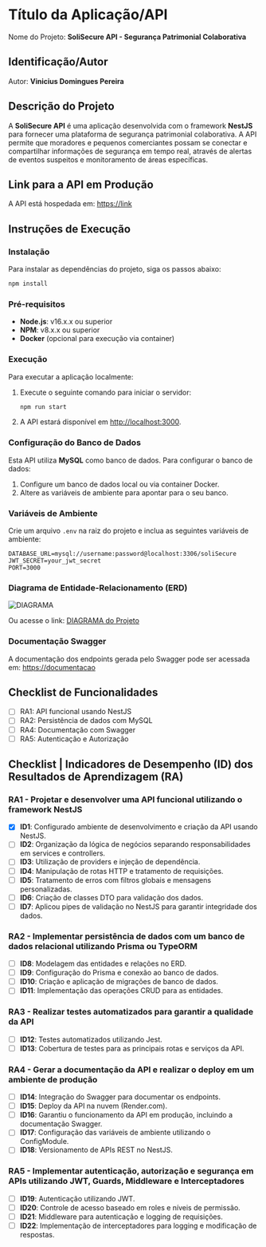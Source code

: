 # Título da Aplicação/API

Nome do Projeto: **SoliSecure API - Segurança Patrimonial Colaborativa**

## Identificação/Autor

Autor: **Vinicius Domingues Pereira**

## Descrição do Projeto

A **SoliSecure API** é uma aplicação desenvolvida com o framework **NestJS** para fornecer uma plataforma de segurança patrimonial colaborativa. A API permite que moradores e pequenos comerciantes possam se conectar e compartilhar informações de segurança em tempo real, através de alertas de eventos suspeitos e monitoramento de áreas específicas. 

## Link para a API em Produção

A API está hospedada em: [https://link](https://link)

## Instruções de Execução

### Instalação

Para instalar as dependências do projeto, siga os passos abaixo:

```bash
npm install
```

### Pré-requisitos

- **Node.js**: v16.x.x ou superior
- **NPM**: v8.x.x ou superior
- **Docker** (opcional para execução via container)

### Execução

Para executar a aplicação localmente:

1. Execute o seguinte comando para iniciar o servidor:

   ```bash
   npm run start
   ```

2. A API estará disponível em [http://localhost:3000](http://localhost:3000).

### Configuração do Banco de Dados

Esta API utiliza **MySQL** como banco de dados. Para configurar o banco de dados:

1. Configure um banco de dados local ou via container Docker.
2. Altere as variáveis de ambiente para apontar para o seu banco.

### Variáveis de Ambiente

Crie um arquivo `.env` na raiz do projeto e inclua as seguintes variáveis de ambiente:

```
DATABASE_URL=mysql://username:password@localhost:3306/soliSecure
JWT_SECRET=your_jwt_secret
PORT=3000
```

### Diagrama de Entidade-Relacionamento (ERD)

![DIAGRAMA](./docs/erd.png)

Ou acesse o link: [DIAGRAMA do Projeto](https://banco-de-dados.com)

### Documentação Swagger

A documentação dos endpoints gerada pelo Swagger pode ser acessada em: [https://documentacao](https://documentacao)

## Checklist de Funcionalidades

- [ ] RA1: API funcional usando NestJS
- [ ] RA2: Persistência de dados com MySQL
- [ ] RA4: Documentação com Swagger
- [ ] RA5: Autenticação e Autorização

## Checklist | Indicadores de Desempenho (ID) dos Resultados de Aprendizagem (RA)

### RA1 - Projetar e desenvolver uma API funcional utilizando o framework NestJS

- [X] **ID1**: Configurado ambiente de desenvolvimento e criação da API usando NestJS.
- [ ] **ID2**: Organização da lógica de negócios separando responsabilidades em services e controllers.
- [ ] **ID3**: Utilização de providers e injeção de dependência.
- [ ] **ID4**: Manipulação de rotas HTTP e tratamento de requisições.
- [ ] **ID5**: Tratamento de erros com filtros globais e mensagens personalizadas.
- [ ] **ID6**: Criação de classes DTO para validação dos dados.
- [ ] **ID7**: Aplicou pipes de validação no NestJS para garantir integridade dos dados.

### RA2 - Implementar persistência de dados com um banco de dados relacional utilizando Prisma ou TypeORM

- [ ] **ID8**: Modelagem das entidades e relações no ERD.
- [ ] **ID9**: Configuração do Prisma e conexão ao banco de dados.
- [ ] **ID10**: Criação e aplicação de migrações de banco de dados.
- [ ] **ID11**: Implementação das operações CRUD para as entidades.

### RA3 - Realizar testes automatizados para garantir a qualidade da API

- [ ] **ID12**: Testes automatizados utilizando Jest.
- [ ] **ID13**: Cobertura de testes para as principais rotas e serviços da API.

### RA4 - Gerar a documentação da API e realizar o deploy em um ambiente de produção

- [ ] **ID14**: Integração do Swagger para documentar os endpoints.
- [ ] **ID15**: Deploy da API na nuvem (Render.com).
- [ ] **ID16**: Garantiu o funcionamento da API em produção, incluindo a documentação Swagger.
- [ ] **ID17**: Configuração das variáveis de ambiente utilizando o ConfigModule.
- [ ] **ID18**: Versionamento de APIs REST no NestJS.

### RA5 - Implementar autenticação, autorização e segurança em APIs utilizando JWT, Guards, Middleware e Interceptadores

- [ ] **ID19**: Autenticação utilizando JWT.
- [ ] **ID20**: Controle de acesso baseado em roles e níveis de permissão.
- [ ] **ID21**: Middleware para autenticação e logging de requisições.
- [ ] **ID22**: Implementação de interceptadores para logging e modificação de respostas.
